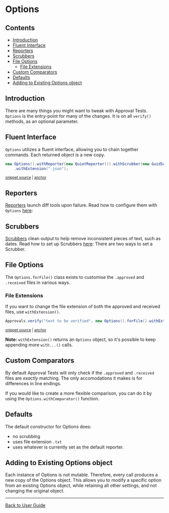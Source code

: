 <a id="top"></a>

# Options

<!-- toc -->
## Contents

  * [Introduction](#introduction)
  * [Fluent Interface](#fluent-interface)
  * [Reporters](#reporters)
  * [Scrubbers](#scrubbers)
  * [File Options](#file-options)
    * [File Extensions](#file-extensions)
  * [Custom Comparators](#custom-comparators)
  * [Defaults](#defaults)
  * [Adding to Existing Options object](#adding-to-existing-options-object)<!-- endToc -->

## Introduction

There are many things you might want to tweak with Approval Tests. `Options` is the entry-point for many of the changes.
It is on all `verify()` methods, as an optional parameter.

## Fluent Interface

`Options` utilizes a fluent interface, allowing you to chain together commands. Each returned object is a new copy.

<!-- snippet: specify_all_the_options -->
<a id='snippet-specify_all_the_options'></a>
```java
new Options().withReporter(new QuietReporter()).withScrubber(new GuidScrubber()).forFile()
    .withExtension(".json");
```
<sup><a href='/approvaltests-tests/src/test/java/org/approvaltests/OptionsSamplesTest.java#L14-L17' title='Snippet source file'>snippet source</a> | <a href='#snippet-specify_all_the_options' title='Start of snippet'>anchor</a></sup>
<!-- endSnippet -->

## Reporters

[Reporters](/docs/reference/Reporters.md#top) launch diff tools upon failure.  Read how to configure them with `Options` [here](Reporters.md#via-options):

## Scrubbers

[Scrubbers](/docs/explanations/Scrubbers.md#top) clean output to help remove inconsistent pieces of text, such as dates.  Read how to set up Scrubbers [here](../Scrubbers.md#configuring-scrubbers):
There are two ways to set a Scrubber.

## File Options

The `Options.forFile()` class exists to customise the `.approved` and `.received` files in various ways.

### File Extensions

If you want to change the file extension of both the approved and received files, use `withExtension()`.

<!-- snippet: basic_approval_with_file_extension -->
<a id='snippet-basic_approval_with_file_extension'></a>
```java
Approvals.verify("text to be verified", new Options().forFile().withExtension(".xyz"));
```
<sup><a href='/approvaltests-tests/src/test/java/org/approvaltests/OptionsSamplesTest.java#L22-L24' title='Snippet source file'>snippet source</a> | <a href='#snippet-basic_approval_with_file_extension' title='Start of snippet'>anchor</a></sup>
<!-- endSnippet -->

**Note:** `withExtension()` returns an `Options` object, so it's possible to keep appending more `with...()` calls.

## Custom Comparators
By default Approval Tests will only check if the `.approved` and `.received` files are _exactly_ matching.
The only accomodations it makes is for differences in line endings.

If you would like to create a more flexible comparison, you can do it by using the `Options.withComparator()` function.

## Defaults

The default constructor for Options does:

* no scrubbing
* uses file extension `.txt`
* uses whatever is currently set as the default reporter.

## Adding to Existing Options object

Each instance of Options is not mutable. Therefore, every call produces a new copy of the Options object. This allows you to modify a specific option from an existing Options object,
while retaining all other settings, and not changing the original object.


---

[Back to User Guide](../README.md#top)
